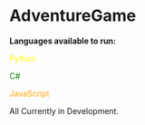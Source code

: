 # AdventureGame

**Languages available to run:**

<span style="color:yellow">Python</span>

<span style="color:green">C#</span>

<span style="color:orange">JavaScript</span>

All Currently in Development.